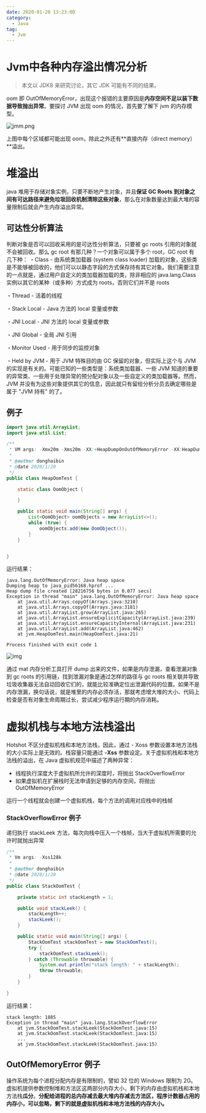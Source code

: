 ```yaml
---
date: 2020-01-20 13:23:00
category:
  - Java
tag:
  - Jvm
---
```




# Jvm中各种内存溢出情况分析



> 本文以 JDK8 来研究讨论，其它 JDK 可能有不同的结果。

<!-- more -->

oom 即 OutOfMemoryError，出现这个报错的主要原因是**内存空间不足以装下数据导致抛出异常**。要探讨 JVM 出现 oom 的情况，首先要了解下 jvm 的内存模型。

![jmm.png](https://cdn.dhbin.cn/374980155.png)

上图中每个区域都可能出现 oom，除此之外还有**直接内存（direct memory）**溢出。



# 堆溢出

java 堆用于存储对象实例，只要不断地产生对象，并且**保证 GC Roots 到对象之间有可达路径来避免垃圾回收机制清除这些对象**，那么在对象数量达到最大堆的容量限制后就会产生内存溢出异常。



## 可达性分析算法

判断对象是否可以回收采用的是可达性分析算法，只要被 gc roots 引用的对象就不会被回收。那么 gc root 有那几种？一个对象可以属于多个 root，GC root 有几下种：
・Class - 由系统类加载器 (system class loader) 加载的对象，这些类是不能够被回收的，他们可以以静态字段的方式保存持有其它对象。我们需要注意的一点就是，通过用户自定义的类加载器加载的类，除非相应的 java.lang.Class 实例以其它的某种（或多种）方式成为 roots，否则它们并不是 roots

・Thread - 活着的线程

・Stack Local - Java 方法的 local 变量或参数

・JNI Local - JNI 方法的 local 变量或参数

・JNI Global - 全局 JNI 引用

・Monitor Used - 用于同步的监控对象

・Held by JVM - 用于 JVM 特殊目的由 GC 保留的对象，但实际上这个与 JVM 的实现是有关的。可能已知的一些类型是：系统类加载器、一些 JVM 知道的重要的异常类、一些用于处理异常的预分配对象以及一些自定义的类加载器等。然而，JVM 并没有为这些对象提供其它的信息，因此就只有留给分析分员去确定哪些是属于 "JVM 持有" 的了。



## 例子

```java
import java.util.ArrayList;
import java.util.List;

/**
 * VM args: -Xmx20m -Xms20m -XX:+HeapDumpOnOutOfMemoryError -XX:HeapDumpPath={HeapDump文件目录}
 *
 * @author donghaibin
 * @date 2020/1/20
 */
public class HeapOomTest {

    static class OomObject {

    }

    public static void main(String[] args) {
        List<OomObject> oomObjects = new ArrayList<>();
        while (true) {
            oomObjects.add(new OomObject());
        }
    }


}
```

运行结果：

```
java.lang.OutOfMemoryError: Java heap space
Dumping heap to java_pid56168.hprof ...
Heap dump file created [28216756 bytes in 0.077 secs]
Exception in thread "main" java.lang.OutOfMemoryError: Java heap space
    at java.util.Arrays.copyOf(Arrays.java:3210)
    at java.util.Arrays.copyOf(Arrays.java:3181)
    at java.util.ArrayList.grow(ArrayList.java:265)
    at java.util.ArrayList.ensureExplicitCapacity(ArrayList.java:239)
    at java.util.ArrayList.ensureCapacityInternal(ArrayList.java:231)
    at java.util.ArrayList.add(ArrayList.java:462)
    at jvm.HeapOomTest.main(HeapOomTest.java:21)

Process finished with exit code 1
```

![img](https://cdn.dhbin.cn/1025183087.png)

通过 mat 内存分析工具打开 dump 出来的文件，如果是内存泄漏，查看泄漏对象到 gc roots 的引用链，找到泄漏对象是通过怎样的路径与 gc roots 相关联并导致垃圾收集器无法自动回收它们的，就能比较准确定位出泄漏代码的位置。如果不是内存泄漏，换句话说，就是堆里的内存必须存活，那就考虑增大堆的大小、代码上检查是否有对象生命周期过长，尝试减少程序运行期的内存消耗。



# 虚拟机栈与本地方法栈溢出

Hotshot 不区分虚拟机栈和本地方法栈，因此，通过 - Xoss 参数设置本地方法栈的大小实际上是无效的。栈容量只能通过 **-Xss** 参数设定。关于虚拟机栈和本地方法栈的溢出，在 Java 虚拟机规范中描述了两种异常：

- 线程执行深度大于虚拟机所允许的深度时，将抛出 StackOverflowError
- 如果虚拟机在扩展栈时无法申请到足够的内存空间，将抛出 OutOfMemoryError

运行一个线程就会创建一个虚拟机栈，每个方法的调用对应栈中的栈帧



### StackOverflowError 例子

递归执行 stackLeek 方法，每次向栈中压入一个栈帧，当大于虚拟机所需要的允许时就抛出异常

```java
/**
 * Vm args: -Xss128k
 *
 * @author donghaibin
 * @date 2020/1/20
 */
public class StackOomTest {

    private static int stackLength = 1;

    public void stackLeek() {
        stackLength++;
        stackLeek();
    }

    public static void main(String[] args) {
        StackOomTest stackOomTest = new StackOomTest();
        try {
            stackOomTest.stackLeek();
        } catch (Throwable throwable) {
            System.out.println("stack length: " + stackLength);
            throw throwable;
        }
    }

}
```

运行结果：

```
stack length: 1885
Exception in thread "main" java.lang.StackOverflowError
    at jvm.StackOomTest.stackLeek(StackOomTest.java:15)
    at jvm.StackOomTest.stackLeek(StackOomTest.java:15)
    ...
    at jvm.StackOomTest.stackLeek(StackOomTest.java:15)
```



## OutOfMemoryError 例子

操作系统为每个进程分配内存是有限制的，譬如 32 位的 Windows 限制为 2G。虚拟机提供参数控制堆和方法区这两部分内存大小，剩下的内存由虚拟机栈和本地方法栈**瓜分**。**分配给进程的总内存减去最大堆内存减去方法区，程序计数器占用的内存小，可以忽略，剩下的就是虚拟机栈和本地方法栈的内存大小。**